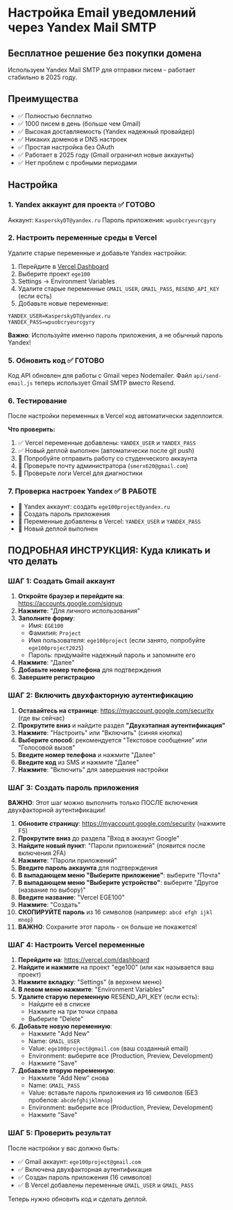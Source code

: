 # Настройка Email уведомлений через Yandex Mail SMTP

## Бесплатное решение без покупки домена

Используем Yandex Mail SMTP для отправки писем - работает стабильно в 2025 году.

## Преимущества
- ✅ Полностью бесплатно
- ✅ 1000 писем в день (больше чем Gmail)
- ✅ Высокая доставляемость (Yandex надежный провайдер)
- ✅ Никаких доменов и DNS настроек
- ✅ Простая настройка без OAuth
- ✅ Работает в 2025 году (Gmail ограничил новые аккаунты)
- ✅ Нет проблем с пробными периодами

## Настройка

### 1. Yandex аккаунт для проекта ✅ ГОТОВО

Аккаунт: `KasperskyDT@yandex.ru`
Пароль приложения: `wpuobcryeurcgyry`

### 2. Настроить переменные среды в Vercel

Удалите старые переменные и добавьте Yandex настройки:

1. Перейдите в [Vercel Dashboard](https://vercel.com/dashboard)
2. Выберите проект `ege100`
3. Settings → Environment Variables
4. Удалите старые переменные `GMAIL_USER`, `GMAIL_PASS`, `RESEND_API_KEY` (если есть)
5. Добавьте новые переменные:

```
YANDEX_USER=KasperskyDT@yandex.ru
YANDEX_PASS=wpuobcryeurcgyry
```

**Важно**: Используйте именно пароль приложения, а не обычный пароль Yandex!

### 5. Обновить код ✅ ГОТОВО

Код API обновлен для работы с Gmail через Nodemailer.
Файл `api/send-email.js` теперь использует Gmail SMTP вместо Resend.

### 6. Тестирование

После настройки переменных в Vercel код автоматически задеплоится.

**Что проверить:**
1. ✅ Vercel переменные добавлены: `YANDEX_USER` и `YANDEX_PASS`
2. ✅ Новый деплой выполнен (автоматически после git push)
3. 🔄 Попробуйте отправить работу со студенческого аккаунта
4. 🔄 Проверьте почту администратора (`smerx620@gmail.com`)
5. 🔄 Проверьте логи Vercel для диагностики

### 7. Проверка настроек Yandex ✅ В РАБОТЕ

- 🔄 Yandex аккаунт: создать `ege100project@yandex.ru`
- 🔄 Создать пароль приложения
- 🔄 Переменные добавлены в Vercel: `YANDEX_USER` и `YANDEX_PASS`
- 🔄 Новый деплой выполнен

## ПОДРОБНАЯ ИНСТРУКЦИЯ: Куда кликать и что делать

### ШАГ 1: Создать Gmail аккаунт

1. **Откройте браузер и перейдите на**: https://accounts.google.com/signup
2. **Нажмите**: "Для личного использования"
3. **Заполните форму**:
   - Имя: `EGE100`
   - Фамилия: `Project`  
   - Имя пользователя: `ege100project` (если занято, попробуйте `ege100project2025`)
   - Пароль: придумайте надежный пароль и запомните его
4. **Нажмите**: "Далее"
5. **Добавьте номер телефона** для подтверждения
6. **Завершите регистрацию**

### ШАГ 2: Включить двухфакторную аутентификацию

1. **Оставайтесь на странице**: https://myaccount.google.com/security (где вы сейчас)
2. **Прокрутите вниз** и найдите раздел **"Двухэтапная аутентификация"**
3. **Нажмите**: "Настроить" или "Включить" (синяя кнопка)
4. **Выберите способ**: рекомендуется "Текстовое сообщение" или "Голосовой вызов"
5. **Введите номер телефона** и нажмите "Далее"
6. **Введите код** из SMS и нажмите "Далее"
7. **Нажмите**: "Включить" для завершения настройки

### ШАГ 3: Создать пароль приложения

**ВАЖНО**: Этот шаг можно выполнить только ПОСЛЕ включения двухфакторной аутентификации!

1. **Обновите страницу**: https://myaccount.google.com/security (нажмите F5)
2. **Прокрутите вниз** до раздела "Вход в аккаунт Google"
3. **Найдите новый пункт**: "Пароли приложений" (появится после включения 2FA)
4. **Нажмите**: "Пароли приложений"
5. **Введите пароль аккаунта** для подтверждения
6. **В выпадающем меню "Выберите приложение"**: выберите "Почта"
7. **В выпадающем меню "Выберите устройство"**: выберите "Другое (название по выбору)"
8. **Введите название**: "Vercel EGE100"
9. **Нажмите**: "Создать"
10. **СКОПИРУЙТЕ пароль** из 16 символов (например: `abcd efgh ijkl mnop`)
11. **ВАЖНО**: Сохраните этот пароль - он больше не покажется!

### ШАГ 4: Настроить Vercel переменные

1. **Перейдите на**: https://vercel.com/dashboard
2. **Найдите и нажмите** на проект "ege100" (или как называется ваш проект)
3. **Нажмите вкладку**: "Settings" (в верхнем меню)
4. **В левом меню нажмите**: "Environment Variables"
5. **Удалите старую переменную** RESEND_API_KEY (если есть):
   - Найдите её в списке
   - Нажмите на три точки справа
   - Выберите "Delete"
6. **Добавьте новую переменную**:
   - Нажмите "Add New"
   - Name: `GMAIL_USER`
   - Value: `ege100project@gmail.com` (ваш созданный email)
   - Environment: выберите все (Production, Preview, Development)
   - Нажмите "Save"
7. **Добавьте вторую переменную**:
   - Нажмите "Add New" снова
   - Name: `GMAIL_PASS`  
   - Value: вставьте пароль приложения из 16 символов (БЕЗ пробелов: `abcdefghijklmnop`)
   - Environment: выберите все (Production, Preview, Development)
   - Нажмите "Save"

### ШАГ 5: Проверить результат

После настройки у вас должно быть:
- ✅ Gmail аккаунт: `ege100project@gmail.com`
- ✅ Включена двухфакторная аутентификация  
- ✅ Создан пароль приложения (16 символов)
- ✅ В Vercel добавлены переменные `GMAIL_USER` и `GMAIL_PASS`

Теперь нужно обновить код и сделать деплой.
